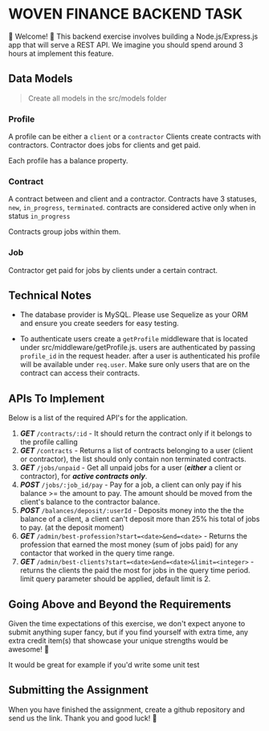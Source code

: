 # WOVEN FINANCE BACKEND TASK

💫 Welcome! 🎉
This backend exercise involves building a Node.js/Express.js app that will serve a REST API. We imagine you should spend around 3 hours at implement this feature.


## Data Models
>  Create all models in the src/models folder

### Profile
A profile can be either a `client` or a `contractor` 
Clients create contracts with contractors.
Contractor does jobs for clients and get paid.

Each profile has a balance property.

### Contract
A contract between and client and a contractor.
Contracts have 3 statuses, `new`, `in_progress`, `terminated`. contracts are considered active only when in status `in_progress`

Contracts group jobs within them.

### Job
Contractor get paid for jobs by clients under a certain contract.

## Technical Notes

- The database provider is MySQL. Please use Sequelize as your ORM and ensure you create seeders for easy testing.

- To authenticate users create a `getProfile` middleware that is located under src/middleware/getProfile.js. users are authenticated by passing `profile_id` in the request header. after a user is authenticated his profile will be available under `req.user`. Make sure only users that are on the contract can access their contracts.

## APIs To Implement
Below is a list of the required API's for the application.
1.  ***GET***  `/contracts/:id` - It should return the contract only if it belongs to the profile calling
1.  ***GET***  `/contracts` - Returns a list of contracts belonging to a user (client or contractor), the list should only contain non terminated contracts.
1.  ***GET***  `/jobs/unpaid` - Get all unpaid jobs for a user (***either*** a client or contractor), for ***active contracts only***.
1.  ***POST***  `/jobs/:job_id/pay` - Pay for a job, a client can only pay if his balance >= the amount to pay. The amount should be moved from the client's balance to the contractor balance.
1.  ***POST***  `/balances/deposit/:userId` - Deposits money into the the the balance of a client, a client can't deposit more than 25% his total of jobs to pay. (at the deposit moment)
1.  ***GET***  `/admin/best-profession?start=<date>&end=<date>` - Returns the profession that earned the most money (sum of jobs paid) for any contactor that worked in the query time range.
1.  ***GET***  `/admin/best-clients?start=<date>&end=<date>&limit=<integer>` - returns the clients the paid the most for jobs in the query time period. limit query parameter should be applied, default limit is 2.



## Going Above and Beyond the Requirements
Given the time expectations of this exercise, we don't expect anyone to submit anything super fancy, but if you find yourself with extra time, any extra credit item(s) that showcase your unique strengths would be awesome! 🙌

It would be great for example if you'd write some unit test 

## Submitting the Assignment
When you have finished the assignment, create a github repository and send us the link.
Thank you and good luck! 🙏
